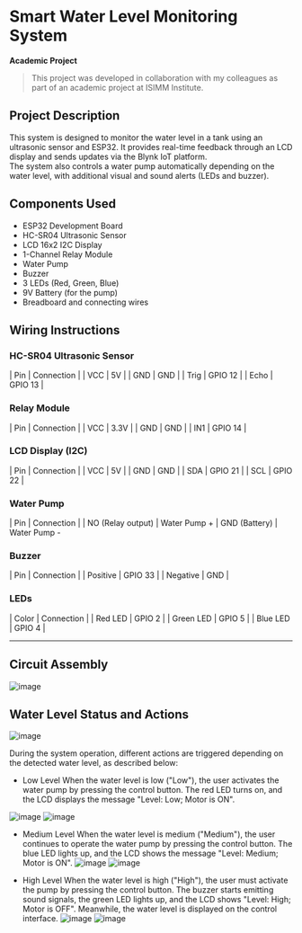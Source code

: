 # Smart Water Level Monitoring System

**Academic Project**  
> This project was developed in collaboration with my colleagues as part of an academic project at ISIMM Institute.

## Project Description
This system is designed to monitor the water level in a tank using an ultrasonic sensor and ESP32. It provides real-time feedback through an LCD display and sends updates via the Blynk IoT platform.  
The system also controls a water pump automatically depending on the water level, with additional visual and sound alerts (LEDs and buzzer).

## Components Used
- ESP32 Development Board
- HC-SR04 Ultrasonic Sensor
- LCD 16x2 I2C Display
- 1-Channel Relay Module
- Water Pump
- Buzzer
- 3 LEDs (Red, Green, Blue)
- 9V Battery (for the pump)
- Breadboard and connecting wires

## Wiring Instructions

### HC-SR04 Ultrasonic Sensor
| Pin | Connection |
| VCC | 5V |
| GND | GND |
| Trig | GPIO 12 |
| Echo | GPIO 13 |

### Relay Module
| Pin | Connection |
| VCC | 3.3V |
| GND | GND |
| IN1 | GPIO 14 |

### LCD Display (I2C)
| Pin | Connection |
| VCC | 5V |
| GND | GND |
| SDA | GPIO 21 |
| SCL | GPIO 22 |

### Water Pump
| Pin | Connection |
| NO (Relay output) | Water Pump +
| GND (Battery) | Water Pump -

### Buzzer
| Pin | Connection |
| Positive | GPIO 33 |
| Negative | GND |

### LEDs
| Color | Connection |
| Red LED | GPIO 2 |
| Green LED | GPIO 5 |
| Blue LED | GPIO 4 |

---


## Circuit Assembly
![image](https://github.com/user-attachments/assets/d5c5d33a-beac-4d21-b26b-339738783758)

## Water Level Status and Actions
![image](https://github.com/user-attachments/assets/bedb3d4f-8ded-47b0-be20-c7129dc07981)

During the system operation, different actions are triggered depending on the detected water level, as described below:

* Low Level
When the water level is low ("Low"), the user activates the water pump by pressing the control button.
The red LED turns on, and the LCD displays the message "Level: Low; Motor is ON".

 ![image](https://github.com/user-attachments/assets/7c0f403e-5f07-47be-86a1-e537fc89354d)
 ![image](https://github.com/user-attachments/assets/d01a0ea1-5e0d-4b97-afa3-8d9915d08b04)

* Medium Level
When the water level is medium ("Medium"), the user continues to operate the water pump by pressing the control button.
The blue LED lights up, and the LCD shows the message "Level: Medium; Motor is ON".
![image](https://github.com/user-attachments/assets/7cc335c0-ce1d-48c1-a3ec-a6de1dcc7718)
![image](https://github.com/user-attachments/assets/3de784e4-193b-4b90-8a98-4dd5b89e418a)

* High Level
When the water level is high ("High"), the user must activate the pump by pressing the control button.
The buzzer starts emitting sound signals, the green LED lights up, and the LCD shows "Level: High; Motor is OFF".
Meanwhile, the water level is displayed on the control interface.
![image](https://github.com/user-attachments/assets/995216c9-37ae-4a82-9e19-1e29250599a8)
![image](https://github.com/user-attachments/assets/b4c3e19e-b92a-42b8-8565-023989974fca)


